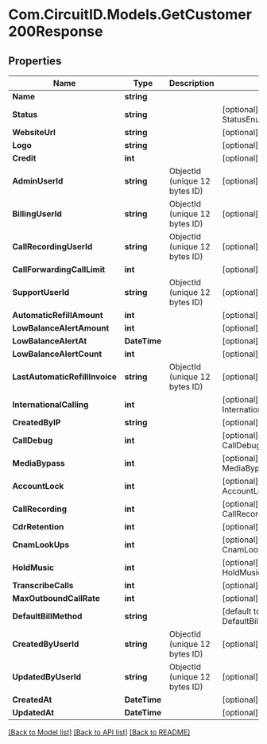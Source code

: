 
# Com.CircuitID.Models.GetCustomer200Response

## Properties

Name | Type | Description | Notes
------------ | ------------- | ------------- | -------------
**Name** | **string** |  | 
**Status** | **string** |  | [optional] [default to StatusEnum.Active]
**WebsiteUrl** | **string** |  | [optional] 
**Logo** | **string** |  | [optional] 
**Credit** | **int** |  | [optional] [default to 0]
**AdminUserId** | **string** | ObjectId (unique 12 bytes ID) | [optional] 
**BillingUserId** | **string** | ObjectId (unique 12 bytes ID) | [optional] 
**CallRecordingUserId** | **string** | ObjectId (unique 12 bytes ID) | [optional] 
**CallForwardingCallLimit** | **int** |  | [optional] [default to 10]
**SupportUserId** | **string** | ObjectId (unique 12 bytes ID) | [optional] 
**AutomaticRefillAmount** | **int** |  | [optional] [default to 0]
**LowBalanceAlertAmount** | **int** |  | [optional] [default to 0]
**LowBalanceAlertAt** | **DateTime** |  | [optional] 
**LowBalanceAlertCount** | **int** |  | [optional] [default to 0]
**LastAutomaticRefillInvoice** | **string** | ObjectId (unique 12 bytes ID) | [optional] 
**InternationalCalling** | **int** |  | [optional] [default to InternationalCallingEnum.NUMBER_0]
**CreatedByIP** | **string** |  | [optional] 
**CallDebug** | **int** |  | [optional] [default to CallDebugEnum.NUMBER_0]
**MediaBypass** | **int** |  | [optional] [default to MediaBypassEnum.NUMBER_0]
**AccountLock** | **int** |  | [optional] [default to AccountLockEnum.NUMBER_1]
**CallRecording** | **int** |  | [optional] [default to CallRecordingEnum.NUMBER_0]
**CdrRetention** | **int** |  | [optional] [default to 12]
**CnamLookUps** | **int** |  | [optional] [default to CnamLookUpsEnum.NUMBER_0]
**HoldMusic** | **int** |  | [optional] [default to HoldMusicEnum.NUMBER_0]
**TranscribeCalls** | **int** |  | [optional] 
**MaxOutboundCallRate** | **int** |  | [optional] [default to 1]
**DefaultBillMethod** | **string** |  | [default to DefaultBillMethodEnum.Credit]
**CreatedByUserId** | **string** | ObjectId (unique 12 bytes ID) | [optional] 
**UpdatedByUserId** | **string** | ObjectId (unique 12 bytes ID) | [optional] 
**CreatedAt** | **DateTime** |  | [optional] 
**UpdatedAt** | **DateTime** |  | [optional] 

[[Back to Model list]](../README.md#documentation-for-models)
[[Back to API list]](../README.md#documentation-for-api-endpoints)
[[Back to README]](../README.md)


